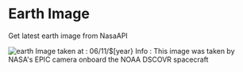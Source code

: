# Earth Image
Get latest earth image from NasaAPI

<!-- Earth Image Update -->
![earth](https://api.nasa.gov/EPIC/archive/natural/2021/11/06/png/epic_1b_20211106004554.png?api_key=V80HNcPBnQWG82pxQoF7UZtXG7ga5XaLHQehkKXG)
Image taken at : 06/11/$[year}
Info : This image was taken by NASA's EPIC camera onboard the NOAA DSCOVR spacecraft
<!-- /Earth Image Update -->
